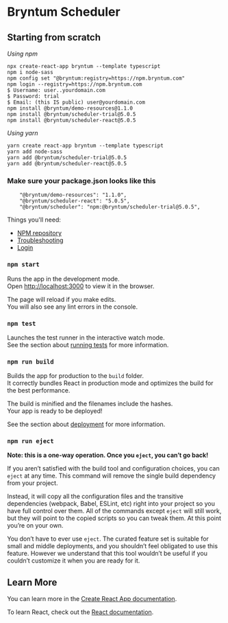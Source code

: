 # Bryntum Scheduler 

## Starting from scratch

*Using npm*

```
npx create-react-app bryntum --template typescript
npm i node-sass
npm config set "@bryntum:registry=https://npm.bryntum.com"
npm login --registry=https://npm.bryntum.com
$ Username: user..yourdomain.com
$ Password: trial
$ Email: (this IS public) user@yourdomain.com
npm install @bryntum/demo-resources@1.1.0
npm install @bryntum/scheduler-trial@5.0.5
npm install @bryntum/scheduler-react@5.0.5
```

*Using yarn*

```
yarn create react-app bryntum --template typescript
yarn add node-sass
yarn add @bryntum/scheduler-trial@5.0.5
yarn add @bryntum/scheduler-react@5.0.5
```
### Make sure your package.json looks like this
```
    "@bryntum/demo-resources": "1.1.0",
    "@bryntum/scheduler-react": "5.0.5",
    "@bryntum/scheduler": "npm:@bryntum/scheduler-trial@5.0.5",
```

Things you'll need:

* [NPM repository](https://www.bryntum.com/docs/scheduler/guide/Scheduler/npm-repository#installing-packages)
* [Troubleshooting](https://www.bryntum.com/docs/scheduler/guide/Scheduler/npm-repository#troubleshooting)
* [Login](https://www.bryntum.com/docs/scheduler/guide/Scheduler/npm-repository#login)

### `npm start`

Runs the app in the development mode.\
Open [http://localhost:3000](http://localhost:3000) to view it in the browser.

The page will reload if you make edits.\
You will also see any lint errors in the console.

### `npm test`

Launches the test runner in the interactive watch mode.\
See the section about [running tests](https://facebook.github.io/create-react-app/docs/running-tests) for more information.

### `npm run build`

Builds the app for production to the `build` folder.\
It correctly bundles React in production mode and optimizes the build for the best performance.

The build is minified and the filenames include the hashes.\
Your app is ready to be deployed!

See the section about [deployment](https://facebook.github.io/create-react-app/docs/deployment) for more information.

### `npm run eject`

**Note: this is a one-way operation. Once you `eject`, you can’t go back!**

If you aren’t satisfied with the build tool and configuration choices, you can `eject` at any time. This command will remove the single build dependency from your project.

Instead, it will copy all the configuration files and the transitive dependencies (webpack, Babel, ESLint, etc) right into your project so you have full control over them. All of the commands except `eject` will still work, but they will point to the copied scripts so you can tweak them. At this point you’re on your own.

You don’t have to ever use `eject`. The curated feature set is suitable for small and middle deployments, and you shouldn’t feel obligated to use this feature. However we understand that this tool wouldn’t be useful if you couldn’t customize it when you are ready for it.

## Learn More

You can learn more in the [Create React App documentation](https://facebook.github.io/create-react-app/docs/getting-started).

To learn React, check out the [React documentation](https://reactjs.org/).
